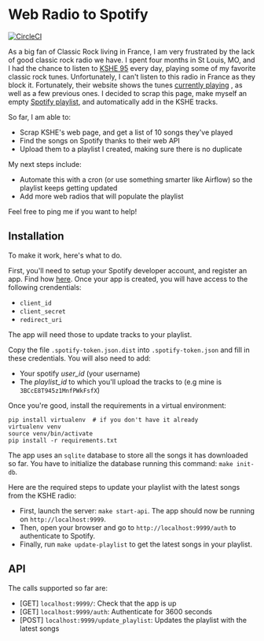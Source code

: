 # Web Radio to Spotify

[![CircleCI](https://circleci.com/gh/ericdaat/webradio-to-spotify.svg?style=svg)](https://circleci.com/gh/ericdaat/webradio-to-spotify)

As a big fan of Classic Rock living in France, I am very frustrated by the
lack of good classic rock radio we have. I spent four months in St Louis, MO,
and I had the chance to listen to [KSHE 95](http://www.kshe95.com/) every day,
playing some of my favorite classic rock tunes. Unfortunately, I can't listen
to this radio in France as they block it. Fortunately, their website shows
the tunes [currently playing](http://player.listenlive.co/20101/en/songhistory)
, as well as a few previous ones. I decided to scrap this page, make myself
an empty [Spotify playlist](https://open.spotify.com/user/ericda/playlist/3BCcE8T945z1MnfPWkFsfX),
and automatically add in the KSHE tracks.

So far, I am able to:

- Scrap KSHE's web page, and get a list of 10 songs they've played
- Find the songs on Spotify thanks to their web API
- Upload them to a playlist I created, making sure there is no duplicate

My next steps include:

- Automate this with a cron (or use something smarter like Airflow)
  so the playlist keeps getting updated
- Add more web radios that will populate the playlist

Feel free to ping me if you want to help!

## Installation

To make it work, here's what to do.

First, you'll need to setup your Spotify developer account, and register an app.
Find how [here](https://developer.spotify.com/web-api/).
Once your app is created, you will have access to the following crendentials:

- `client_id`
- `client_secret`
- `redirect_uri`

The app will need those to update tracks to your playlist.

Copy the file `.spotify-token.json.dist` into `.spotify-token.json`
and fill in these credentials. You will also need to add:

- Your spotify *user_id* (your username)
- The *playlist_id* to which you'll upload the tracks to
  (e.g mine is `3BCcE8T945z1MnfPWkFsfX`)

Once you're good, install the requirements in a virtual environment:

``` shell
pip install virtualenv  # if you don't have it already
virtualenv venv
source venv/bin/activate
pip install -r requirements.txt
```

The app uses an `sqlite` database to store all the songs it has downloaded so far. You have to initialize the database running this command: `make init-db`.

Here are the required steps to update your playlist with
the latest songs from the KSHE radio:

- First, launch the server: `make start-api`. The app should now be running on `http://localhost:9999`.
- Then, open your browser and go to `http://localhost:9999/auth` to authenticate to Spotify.
- Finally, run `make update-playlist` to get the latest songs in your playlist.

## API

The calls supported so far are:

- [GET] `localhost:9999/`: Check that the app is up
- [GET] `localhost:9999/auth`: Authenticate for 3600 seconds
- [POST] `localhost:9999/update_playlist`: Updates the playlist with the latest songs
